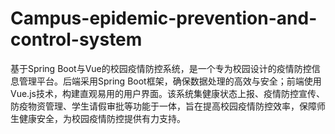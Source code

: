 # Campus-epidemic-prevention-and-control-system
基于Spring Boot与Vue的校园疫情防控系统，是一个专为校园设计的疫情防控信息管理平台。后端采用Spring Boot框架，确保数据处理的高效与安全；前端使用Vue.js技术，构建直观易用的用户界面。该系统集健康状态上报、疫情防控宣传、防疫物资管理、学生请假审批等功能于一体，旨在提高校园疫情防控效率，保障师生健康安全，为校园疫情防控提供有力支持。
